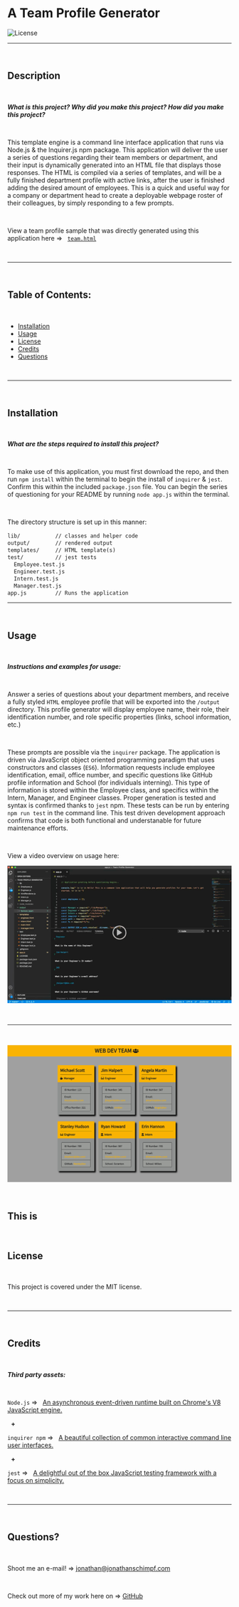 # A Team Profile Generator‏‏‎
‎‎![License](https://img.shields.io/static/v1?label=License&message=MIT&color=brightgreen) 
  

  ---
  
  <p>&nbsp;<p>
    

## Description 

<p>&nbsp;<p>

<strong><em>What is this project? Why did you make this project? How did you make this project?</strong></em>

<p>&nbsp;<p>

This template engine is a command line interface application that runs via Node.js & the Inquirer.js npm package. This application will deliver the user a series of questions regarding their team members or department, and their input is dynamically generated into an HTML file that displays those responses. The HTML is compiled via a series of templates, and will be a fully finished department profile with active links, after the user is finished adding the desired amount of employees. This is a quick and useful way for a company or department head to create a deployable webpage roster of their colleagues, by simply responding to a few prompts. 

<p>&nbsp;<p>


View a team profile sample that was directly generated using this application here =>‏‏‎ ‎‏‏‎ ‎‏‏‎ ‎‏‏‎[` team.html `]()


<p>&nbsp;<p>


---

<p>&nbsp;<p>


## Table of Contents: 

<p>&nbsp;<p>

* [Installation](#installation)
* [Usage](#usage)
* [License](#license)
* [Credits](#credits)
* [Questions](#questions)

<p>&nbsp;<p>

---


<p>&nbsp;<p>


## Installation


<p>&nbsp;<p>


<strong><em>What are the steps required to install this project?</strong></em>


<p>&nbsp;<p>


To make use of this application, you must first download the repo, and then run `npm install` within the terminal to begin the install of `inquirer` & `jest`. Confirm this within the included `package.json` file. You can begin the series of questioning for your README by running `node app.js` within the terminal.


<p>&nbsp;<p>

The directory structure is set up in this manner:
```
lib/           // classes and helper code
output/        // rendered output
templates/     // HTML template(s)
test/          // jest tests
  Employee.test.js
  Engineer.test.js
  Intern.test.js
  Manager.test.js
app.js         // Runs the application
```

---


<p>&nbsp;<p>


## Usage


<p>&nbsp;<p>


<strong><em>Instructions and examples for usage:</strong></em>

<p>&nbsp;<p>

Answer a series of questions about your department members, and receive a fully styled `HTML` employee profile that will be exported into the `/output` directory. This profile generator will display employee name, their role, their identification number, and role specific properties (links, school information, etc.)
<p>&nbsp;<p>

These prompts are possible via the `inquirer` package. The application is driven via JavaScript object oriented programming paradigm that uses constructors and classes (`ES6`). Information requests include employee identification, email, office number, and specific questions like GitHub profile information and School (for individuals interning). This type of information is stored within the Employee class, and specifics within the Intern, Manager, and Engineer classes. Proper generation is tested and syntax is confirmed thanks to `jest` npm. These tests can be run by entering `npm run test` in the command line. This test driven development approach confirms that code is both functional and understanable for future maintenance efforts.

<p>&nbsp;<p>


View a video overview on usage here:

[![IMAGE](assets/video_screen_grab.jpg)](https://drive.google.com/file/d/1qg8JFvDuz91SOhHopfzs-cpPsqSiGiiz/view?usp=sharing) 

<p>&nbsp;<p>

---

<p>&nbsp;<p>


![Generated README](assets/Web-Dev-Team-Screengrab.jpg)

<p>&nbsp;<p>

This is 
---


<p>&nbsp;<p>


## License


<p>&nbsp;<p>


This project is covered under the MIT license. 


<p>&nbsp;<p>


---


<p>&nbsp;<p>


## Credits


<p>&nbsp;<p>


<strong><em>Third party assets:</strong></em>


<p>&nbsp;<p>

`Node.js` =>‏‏‎ ‎ ‏‏‎ ‎[An asynchronous event-driven runtime built on Chrome's V8 JavaScript engine.](https://nodejs.org/en/)

<p>&nbsp;‏‏‎‏‏‎ ‎<strong>+</strong></p>


`inquirer npm` =>‏‏‎ ‎ ‏‏‎ ‎[A beautiful collection of common interactive command line user interfaces.](https://www.npmjs.com/package/inquirer)


<p>&nbsp; <strong>+</strong></p>

`jest` => ‏‏‎ ‎‏‏‎ ‎[A delightful out of the box JavaScript testing framework with a focus on simplicity.](https://https://jestjs.io/)


<p>&nbsp;<p>


---


<p>&nbsp;<p>



## Questions?


<p>&nbsp;<p>


Shoot me an e-mail! => jonathan@jonathanschimpf.com

<p>&nbsp;<p>


Check out more of my work here on =>
[GitHub](http://github.com/jonathanschimpf)

<p>&nbsp;<p>



